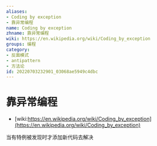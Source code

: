 ```yaml
---
aliases:
- Coding by exception
- 靠异常编程
name: Coding by exception
zhname: 靠异常编程
wiki: https://en.wikipedia.org/wiki/Coding_by_exception
groups: 编程
category:
- 反面模式
- antipattern
- 方法论
id: 20220703232901_03068ae5949c4dbc
---
```


# 靠异常编程

* [wiki:https://en.wikipedia.org/wiki/Coding_by_exception](https://en.wikipedia.org/wiki/Coding_by_exception)

当有特例被发现时才添加新代码去解决
